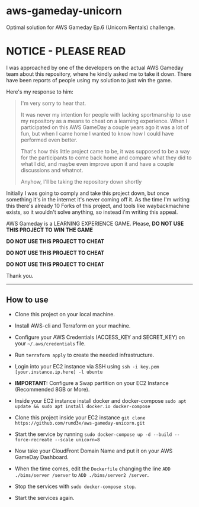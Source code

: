 # aws-gameday-unicorn

Optimal solution for AWS Gameday Ep.6 (Unicorn Rentals) challenge.

# NOTICE - PLEASE READ

I was approached by one of the developers on the actual AWS Gameday team about this repository, where he kindly asked me to take it down. There have been reports of people using my solution to just win the game.

Here's my response to him:

> I'm very sorry to hear that.
> 
> It was never my intention for people with lacking sportmanship to use my repository as a means to cheat on a learning experience.
> When I participated on this AWS GameDay a couple years ago it was a lot of fun, but when I came home I wanted to know how I could have performed even better.
>
> That's how this little project came to be, it was supposed to be a way for the participants to come back home and compare what they did to what I did, and maybe even improve upon it and have a couple discussions and whatnot.
> 
> Anyhow, I'll be taking the repository down shortly

Initially I was going to comply and take this project down, but once something it's in the internet it's never coming off it. As the time I'm writing this there's already 10 Forks of this project, and tools like waybackmachine exists, so it wouldn't solve anything, so instead i'm writing this appeal.

AWS Gameday is a LEARNING EXPERIENCE GAME. Please, **DO NOT USE THIS PROJECT TO WIN THE GAME**

**DO NOT USE THIS PROJECT TO CHEAT**

**DO NOT USE THIS PROJECT TO CHEAT**

**DO NOT USE THIS PROJECT TO CHEAT**

Thank you.

---

## How to use

- Clone this project on your local machine.
- Install AWS-cli and Terraform on your machine.
- Configure your AWS Credentials (ACCESS_KEY and SECRET_KEY) on your `~/.aws/credentials` file.
- Run `terraform apply` to create the needed infrastructure.

- Login into your EC2 instance via SSH using `ssh -i key.pem [your.instance.ip.here] -l ubuntu`
- **IMPORTANT:** Configure a Swap partition on your EC2 Instance (Recommended 8GB or More).
- Inside your EC2 instance install docker and docker-compose `sudo apt update && sudo apt install docker.io docker-compose`
- Clone this project inside your EC2 instance `git clone https://github.com/rumd3x/aws-gameday-unicorn.git`
- Start the service by running `sudo docker-compose up -d --build --force-recreate --scale unicorn=8`
- Now take your CloudFront Domain Name and put it on your AWS GameDay Dashboard.

- When the time comes, edit the `Dockerfile` changing the line `ADD ./bins/server /server` to `ADD ./bins/server2 /server`.
- Stop the services with `sudo docker-compose stop`.
- Start the services again.
